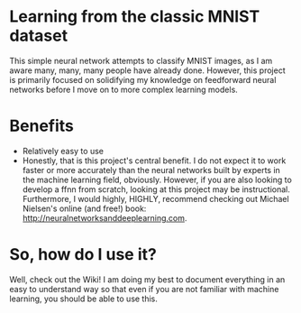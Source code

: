 # Learning from the classic MNIST dataset
This simple neural network attempts to classify MNIST images, as I am aware many, many, many people have already done. However, this project is primarily focused on solidifying my knowledge on feedforward neural networks before I move on to more complex learning models. 

# Benefits
  - Relatively easy to use
  - Honestly, that is this project's central benefit. I do not expect it to work faster or more accurately than the neural networks built by experts in the machine learning field, obviously. However, if you are also looking to develop a ffnn from scratch, looking at this project may be instructional. Furthermore, I would highly, HIGHLY, recommend checking out Michael Nielsen's online (and free!) book: http://neuralnetworksanddeeplearning.com.
  
# So, how do I use it?
Well, check out the Wiki! I am doing my best to document everything in an easy to understand way so that even if you are not familiar with machine learning, you should be able to use this.
